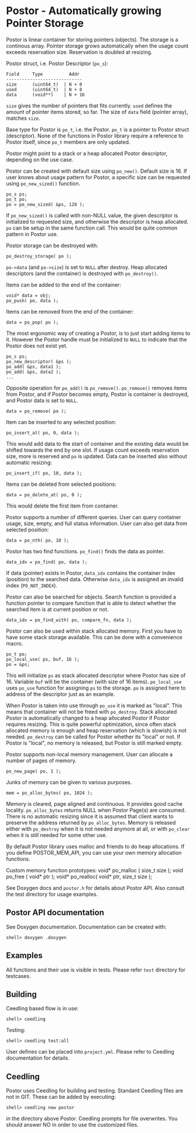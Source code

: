 # Postor - Automatically growing Pointer Storage

Postor is linear container for storing pointers (objects). The storage
is a continous array.  Pointer storage grows automatically when the
usage count exceeds reservation size. Reservation is doubled at
resizing.

Postor struct, i.e. Postor Descriptor (`po_s`):

    Field     Type          Addr
    -----------------------------
    size      (uint64_t)  | N + 0
    used      (uint64_t)  | N + 8
    data      (void**)    | N + 16

`size` gives the number of pointers that fits currently. `used`
defines the amount of pointer items stored, so far. The size of `data`
field (pointer array), matches `size`.

Base type for Postor is `po_t`, i.e. the Postor. `po_t` is a pointer
to Postor struct (descriptor). None of the functions in Postor library
require a reference to Postor itself, since `po_t` members are only
updated.

Postor might point to a stack or a heap allocated Postor descriptor,
depending on the use case.

Postor can be created with default size using `po_new()`. Default size
is 16. If user knows about usage pattern for Postor, a specific size
can be requested using `po_new_sized()` function.

    po_s ps;
    po_t po;
    po = po_new_sized( &ps, 128 );

If `po_new_sized()` is called with non-NULL value, the given descriptor
is initialized to requested size, and otherwise the descriptor is heap
allocated. `po` can be setup in the same function call. This would be
quite common pattern in Postor use.

Postor storage can be destroyed with:

    po_destroy_storage( po );

`po->data` (and `po->size`) is set to `NULL` after destroy. Heap
allocated descriptors (and the container) is destroyed with
`po_destroy()`.

Items can be added to the end of the container:

    void* data = obj;
    po_push( po, data );

Items can be removed from the end of the container:

    data = po_pop( po );

The most ergonomic way of creating a Postor, is to just start adding
items to it. However the Postor handle must be initialized to `NULL`
to indicate that the Postor does not exist yet.

    po_s ps;
    po_new_descriptor( &ps );
    po_add( &ps, data1 );
    po_add( &ps, data2 );
    ...

Opposite operation for `po_add()` is `po_remove()`. `po_remove()`
removes items from Postor, and if Postor becomes empty, Postor is
container is destroyed, and Postor data is set to `NULL`.

    data = po_remove( po );

Item can be inserted to any selected position:

    po_insert_at( po, 0, data );

This would add data to the start of container and the existing data
would be shifted towards the end by one slot. If usage count exceeds
reservation size, more is reserved and `po` is updated. Data can be
inserted also without automatic resizing:

    po_insert_if( po, 10, data );

Items can be deleted from selected positions:

    data = po_delete_at( po, 0 );

This would delete the first item from container.

Postor supports a number of different queries. User can query
container usage, size, empty, and full status information. User can
also get data from selected position:

    data = po_nth( po, 10 );

Postor has two find functions. `po_find()` finds the data as pointer.

    data_idx = po_find( po, data );

If data (pointer) exists in Postor, `data_idx` contains the container
index (position) to the searched data. Otherwise `data_idx` is
assigned an invalid index (`PO_NOT_INDEX`).

Postor can also be searched for objects. Search function is provided a
function pointer to compare function that is able to detect whether
the searched item is at current position or not.

    data_idx = po_find_with( po, compare_fn, data );

Postor can also be used within stack allocated memory. First you have
to have some stack storage available. This can be done with a
convenience macro.

    po_t po;
    po_local_use( ps, buf, 16 );
    po = &ps;

This will initialize `ps` as stack allocated descriptor where Postor
has size of 16. Variable `buf` will be the container (with size of 16
items). `po_local_use` uses `po_use` function for assigning `ps` to
the storage. `po` is assigned here to address of the descriptor just
as an example.

When Postor is taken into use through `po_use` it is marked as
"local". This means that container will not be freed with
`po_destroy`. Stack allocated Postor is automatically changed to a
heap allocated Postor if Postor requires resizing. This is quite
powerful optimization, since often stack allocated memory is enough
and heap reservation (which is slowish) is not needed. `po_destroy`
can be called for Postor whether its "local" or not. If Postor is
"local", no memory is released, but Postor is still marked empty.

Postor supports non-local memory management. User can allocate a
number of pages of memory.

    po_new_page( po, 1 );

Junks of memory can be given to various purposes.

    mem = po_alloc_bytes( po, 1024 );

Memory is cleared, page aligned and continuous. It provides good cache
locality. `po_alloc_bytes` returns NULL when Postor Page(s) are
consumed. There is no automatic resizing since it is assumed that
client wants to preserve the address returned by
`po_alloc_bytes`. Memory is released either with `po_destroy` when it
is not needed anymore at all, or with `po_clear` when it is still
needed for some other use.


By default Postor library uses malloc and friends to do heap
allocations. If you define POSTOR_MEM_API, you can use your own memory
allocation functions.

Custom memory function prototypes:
    void* po_malloc ( size_t size );
    void  po_free   ( void*  ptr  );
    void* po_realloc( void*  ptr, size_t size );


See Doxygen docs and `postor.h` for details about Postor API. Also
consult the test directory for usage examples.


## Postor API documentation

See Doxygen documentation. Documentation can be created with:

    shell> doxygen .doxygen


## Examples

All functions and their use is visible in tests. Please refer `test`
directory for testcases.


## Building

Ceedling based flow is in use:

    shell> ceedling

Testing:

    shell> ceedling test:all

User defines can be placed into `project.yml`. Please refer to
Ceedling documentation for details.


## Ceedling

Postor uses Ceedling for building and testing. Standard Ceedling files
are not in GIT. These can be added by executing:

    shell> ceedling new postor

in the directory above Postor. Ceedling prompts for file
overwrites. You should answer NO in order to use the customized files.
